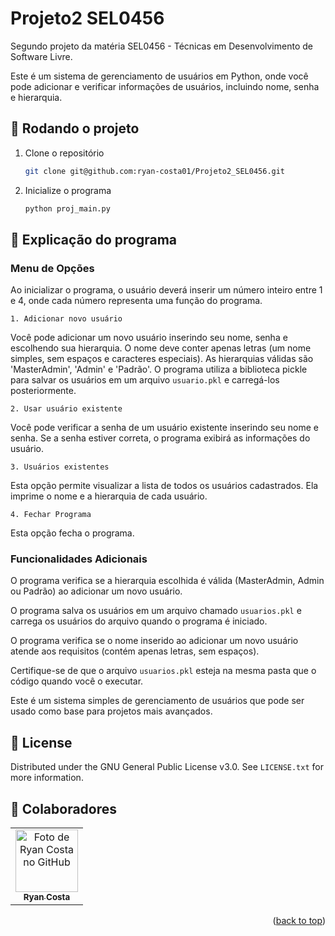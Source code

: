 <a name="readme-top"></a>


# Projeto2 SEL0456
Segundo projeto da matéria SEL0456 - Técnicas em Desenvolvimento de Software Livre.

Este é um sistema de gerenciamento de usuários em Python, onde você pode adicionar e verificar informações de usuários, incluindo nome, senha e hierarquia. 

## :rocket: Rodando o projeto

1. Clone o repositório
   ```sh
   git clone git@github.com:ryan-costa01/Projeto2_SEL0456.git
   ```
2. Inicialize o programa
   ```cmd
   python proj_main.py
   ```
   
## :wrench: Explicação do programa
### Menu de Opções
Ao inicializar o programa, o usuário deverá inserir um número inteiro entre 1 e 4, onde cada número representa uma função do programa.
```
1. Adicionar novo usuário
```
Você pode adicionar um novo usuário inserindo seu nome, senha e escolhendo sua hierarquia. O nome deve conter apenas letras (um nome simples, sem espaços e caracteres especiais).
As hierarquias válidas são 'MasterAdmin', 'Admin' e 'Padrão'. O programa utiliza a biblioteca pickle para salvar os usuários em um arquivo `usuario.pkl` e carregá-los posteriormente.
```
2. Usar usuário existente
```
Você pode verificar a senha de um usuário existente inserindo seu nome e senha. Se a senha estiver correta, o programa exibirá as informações do usuário.
```
3. Usuários existentes
```
Esta opção permite visualizar a lista de todos os usuários cadastrados. Ela imprime o nome e a hierarquia de cada usuário.
```
4. Fechar Programa
```
Esta opção fecha o programa.

### Funcionalidades Adicionais
O programa verifica se a hierarquia escolhida é válida (MasterAdmin, Admin ou Padrão) ao adicionar um novo usuário.

O programa salva os usuários em um arquivo chamado `usuarios.pkl` e carrega os usuários do arquivo quando o programa é iniciado.

O programa verifica se o nome inserido ao adicionar um novo usuário atende aos requisitos (contém apenas letras, sem espaços).


Certifique-se de que o arquivo `usuarios.pkl` esteja na mesma pasta que o código quando você o executar.

Este é um sistema simples de gerenciamento de usuários que pode ser usado como base para projetos mais avançados. 
## :memo: License

Distributed under the GNU General Public License v3.0. See `LICENSE.txt` for more information.

## :handshake: Colaboradores
<table>
  <tr>
    <td align="center">
      <a href="https://github.com/ryan-costa01">
        <img src="https://avatars.githubusercontent.com/u/63657064?s=400&u=cae3d15c188ed977d1713fb373a5a42a145ae3ba&v=4" width="100px;" alt="Foto de Ryan Costa no GitHub"/><br>
        <sub>
          <b>Ryan Costa</b>
        </sub>
      </a>
    </td>
  </tr>
</table>

<p align="right">(<a href="#readme-top">back to top</a>)</p>
